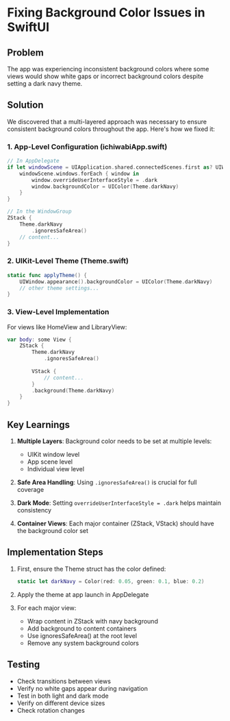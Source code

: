 # Fixing Background Color Issues in SwiftUI

## Problem
The app was experiencing inconsistent background colors where some views would show white gaps or incorrect background colors despite setting a dark navy theme.

## Solution
We discovered that a multi-layered approach was necessary to ensure consistent background colors throughout the app. Here's how we fixed it:

### 1. App-Level Configuration (ichiwabiApp.swift)
```swift
// In AppDelegate
if let windowScene = UIApplication.shared.connectedScenes.first as? UIWindowScene {
    windowScene.windows.forEach { window in
        window.overrideUserInterfaceStyle = .dark
        window.backgroundColor = UIColor(Theme.darkNavy)
    }
}

// In the WindowGroup
ZStack {
    Theme.darkNavy
        .ignoresSafeArea()
    // content...
}
```

### 2. UIKit-Level Theme (Theme.swift)
```swift
static func applyTheme() {
    UIWindow.appearance().backgroundColor = UIColor(Theme.darkNavy)
    // other theme settings...
}
```

### 3. View-Level Implementation
For views like HomeView and LibraryView:
```swift
var body: some View {
    ZStack {
        Theme.darkNavy
            .ignoresSafeArea()
        
        VStack {
            // content...
        }
        .background(Theme.darkNavy)
    }
}
```

## Key Learnings
1. **Multiple Layers**: Background color needs to be set at multiple levels:
   - UIKit window level
   - App scene level
   - Individual view level
   
2. **Safe Area Handling**: Using `.ignoresSafeArea()` is crucial for full coverage

3. **Dark Mode**: Setting `overrideUserInterfaceStyle = .dark` helps maintain consistency

4. **Container Views**: Each major container (ZStack, VStack) should have the background color set

## Implementation Steps
1. First, ensure the Theme struct has the color defined:
   ```swift
   static let darkNavy = Color(red: 0.05, green: 0.1, blue: 0.2)
   ```

2. Apply the theme at app launch in AppDelegate

3. For each major view:
   - Wrap content in ZStack with navy background
   - Add background to content containers
   - Use ignoresSafeArea() at the root level
   - Remove any system background colors

## Testing
- Check transitions between views
- Verify no white gaps appear during navigation
- Test in both light and dark mode
- Verify on different device sizes
- Check rotation changes 